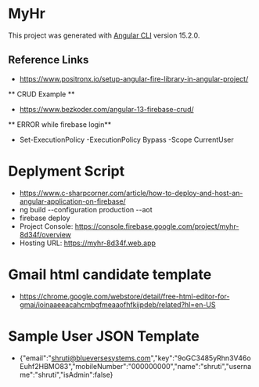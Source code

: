 # MyHr

This project was generated with [Angular CLI](https://github.com/angular/angular-cli) version 15.2.0.

## Reference Links

* https://www.positronx.io/setup-angular-fire-library-in-angular-project/ 

** CRUD Example **
* https://www.bezkoder.com/angular-13-firebase-crud/ 

** ERROR while firebase login** 
* Set-ExecutionPolicy -ExecutionPolicy Bypass -Scope CurrentUser

# Deplyment Script
* https://www.c-sharpcorner.com/article/how-to-deploy-and-host-an-angular-application-on-firebase/
* ng build --configuration production --aot
* firebase deploy
* Project Console: https://console.firebase.google.com/project/myhr-8d34f/overview
* Hosting URL: https://myhr-8d34f.web.app

# Gmail html candidate template
* https://chrome.google.com/webstore/detail/free-html-editor-for-gmai/ioinaaeeacahcmbgfmeaaofhfkijpdeb/related?hl=en-US

# Sample User JSON Template
* {"email":"shruti@blueversesystems.com","key":"9oGC3485yRhn3V46oEuhf2HBMO83","mobileNumber":"000000000","name":"shruti","username":"shruti","isAdmin":false}
